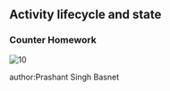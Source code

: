 <h2>Activity lifecycle and state</h2>
<h3>Counter Homework</h3>


![10](https://user-images.githubusercontent.com/50170332/111468931-39b08280-874e-11eb-8e6e-4887dc4c6f4a.gif)



author:Prashant Singh Basnet